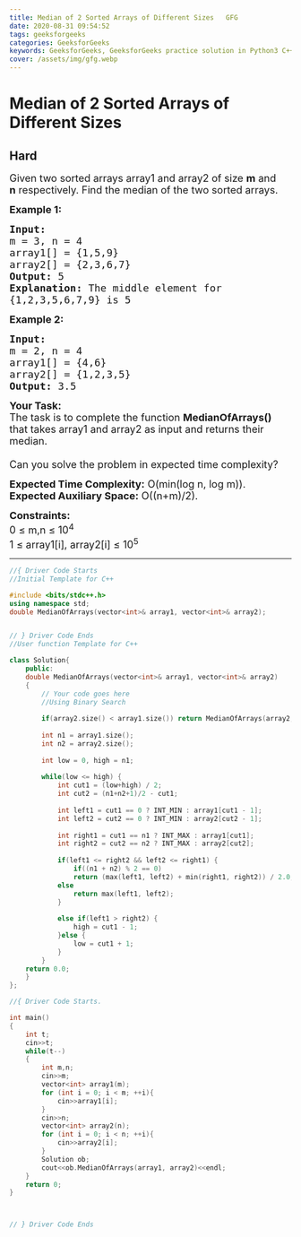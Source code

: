 ```yaml
---
title: Median of 2 Sorted Arrays of Different Sizes   GFG
date: 2020-08-31 09:54:52
tags: geeksforgeeks
categories: GeeksforGeeks
keywords: GeeksforGeeks, GeeksforGeeks practice solution in Python3 C++ Java, Median of 2 Sorted Arrays of Different Sizes - GFG solution
cover: /assets/img/gfg.webp
---
```



# Median of 2 Sorted Arrays of Different Sizes
## Hard
<div class="problems_problem_content__Xm_eO"><p><span style="font-size:18px">Given two sorted arrays array1 and array2 of size <strong>m</strong> and<strong> n</strong>&nbsp;respectively. Find the median of the two sorted arrays.</span></p>

<p><span style="font-size:18px"><strong>Example 1:</strong></span></p>

<pre><span style="font-size:18px"><strong>Input:
</strong>m = 3, n = 4
array1[] = {1,5,9}
array2[] = {2,3,6,7}
<strong>Output: </strong>5<strong>
Explanation: </strong>The middle&nbsp;element for
{1,2,3,5,6,7,9} is 5</span>
</pre>

<p><span style="font-size:18px"><strong>Example 2:</strong></span></p>

<pre><span style="font-size:18px"><strong>Input:
</strong>m = 2, n = 4
array1[] = {4,6}
array2[] = {1,2,3,5}
<strong>Output: </strong>3.5</span></pre>

<p><span style="font-size:18px"><strong>Your Task:</strong><br>
The task is to complete the function <strong>MedianOfArrays()</strong> that takes array1 and array2 as input and returns their median.&nbsp;<br>
<br>
Can you solve the problem in expected time complexity?</span></p>

<p><span style="font-size:18px"><strong>Expected Time Complexity:</strong>&nbsp;O(min(log n, log m)).<br>
<strong>Expected Auxiliary Space:</strong>&nbsp;O((n+m)/2).</span></p>

<p><span style="font-size:18px"><strong>Constraints:&nbsp;</strong><br>
0 ≤ m,n ≤ 10<sup>4</sup><br>
1 ≤ array1[i], array2[i] ≤ 10<sup>5</sup></span></p>
</div>

---




```cpp
//{ Driver Code Starts
//Initial Template for C++

#include <bits/stdc++.h>
using namespace std;
double MedianOfArrays(vector<int>& array1, vector<int>& array2);


// } Driver Code Ends
//User function Template for C++

class Solution{
    public:
    double MedianOfArrays(vector<int>& array1, vector<int>& array2)
    {
        // Your code goes here
        //Using Binary Search
        
        if(array2.size() < array1.size()) return MedianOfArrays(array2, array1);
        
        int n1 = array1.size();
        int n2 = array2.size();
        
        int low = 0, high = n1;
        
        while(low <= high) {
            int cut1 = (low+high) / 2;
            int cut2 = (n1+n2+1)/2 - cut1;
            
            int left1 = cut1 == 0 ? INT_MIN : array1[cut1 - 1];
            int left2 = cut2 == 0 ? INT_MIN : array2[cut2 - 1];
            
            int right1 = cut1 == n1 ? INT_MAX : array1[cut1];
            int right2 = cut2 == n2 ? INT_MAX : array2[cut2];
            
            if(left1 <= right2 && left2 <= right1) {
                if((n1 + n2) % 2 == 0)
                return (max(left1, left2) + min(right1, right2)) / 2.0;
            else 
                return max(left1, left2);
            }
            
            else if(left1 > right2) {
                high = cut1 - 1;
            }else {
                low = cut1 + 1;
            }
        }
    return 0.0;
    }
};

//{ Driver Code Starts.

int main()
{
    int t;
    cin>>t;
    while(t--)
    {
        int m,n;
        cin>>m;
        vector<int> array1(m);
        for (int i = 0; i < m; ++i){
            cin>>array1[i];
        }
        cin>>n;
        vector<int> array2(n);
        for (int i = 0; i < n; ++i){
            cin>>array2[i];
        }
        Solution ob;
        cout<<ob.MedianOfArrays(array1, array2)<<endl;
    }
    return 0; 
}



// } Driver Code Ends
```

